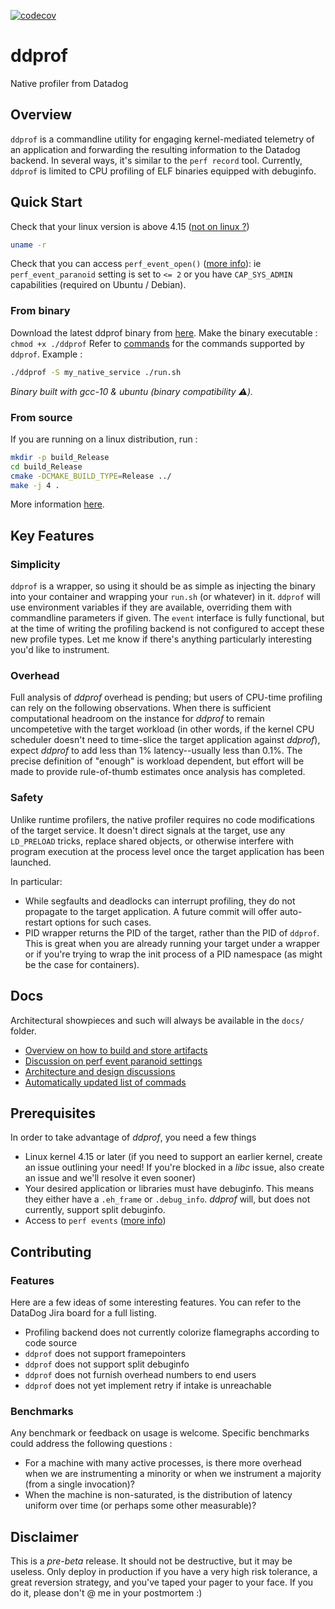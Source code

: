 [![codecov](https://codecov.io/gh/DataDog/ddprof/branch/main/graph/badge.svg?token=K8N03GBATD)](https://codecov.io/gh/DataDog/ddprof)

# ddprof

Native profiler from Datadog

## Overview

`ddprof` is a commandline utility for engaging kernel-mediated telemetry of an application and forwarding the resulting information to the Datadog backend.  In several ways, it's similar to the `perf record` tool.  Currently, `ddprof` is limited to CPU profiling of ELF binaries equipped with debuginfo.

## Quick Start

Check that your linux version is above 4.15 ([not on linux ?](#prerequisites))

```bash
uname -r
```

Check that you can access `perf_event_open()` ([more info](./docs/PerfEventParanoid.md)):
ie `perf_event_paranoid` setting is set to `<= 2` or you have `CAP_SYS_ADMIN` capabilities (required on Ubuntu / Debian).

### From binary

Download the latest ddprof binary from [here](http://binaries.ddbuild.io/ddprof/release/ddprof).  Make the binary executable : `chmod +x ./ddprof`
Refer to [commands](docs/Commands.md) for the commands supported by `ddprof`. Example :

```bash
./ddprof -S my_native_service ./run.sh
```

*Binary built with gcc-10 & ubuntu (binary compatibility :warning:).*

### From source

If you are running on a linux distribution, run :

```bash
mkdir -p build_Release
cd build_Release
cmake -DCMAKE_BUILD_TYPE=Release ../
make -j 4 .
```

More information [here](./docs/Build.md).

## Key Features

### Simplicity

`ddprof` is a wrapper, so using it should be as simple as injecting the binary into your container and wrapping your `run.sh` (or whatever) in it.  `ddprof` will use environment variables if they are available, overriding them with commandline parameters if given.  The `event` interface is fully functional, but at the time of writing the profiling backend is not configured to accept these new profile types.  Let me know if there's anything particularly interesting you'd like to instrument.

### Overhead

Full analysis of *ddprof* overhead is pending; but users of CPU-time profiling can rely on the following observations.  When there is sufficient computational headroom on the instance for *ddprof* to remain uncompetetive with the target workload (in other words, if the kernel CPU scheduler doesn't need to time-slice the target application against *ddprof*), expect *ddprof* to add less than 1% latency--usually less than 0.1%.  The precise definition of "enough" is workload dependent, but effort will be made to provide rule-of-thumb estimates once analysis has completed.

### Safety

Unlike runtime profilers, the native profiler requires no code modifications of the target service.  It doesn't direct signals at the target, use any `LD_PRELOAD` tricks, replace shared objects, or otherwise interfere with program execution at the process level once the target application has been launched.

In particular:

- While segfaults and deadlocks can interrupt profiling, they do not propagate to the target application.  A future commit will offer auto-restart options for such cases.
- PID wrapper returns the PID of the target, rather than the PID of `ddprof`.  This is great when you are already running your target under a wrapper or if you're trying to wrap the init process of a PID namespace (as might be the case for containers).

## Docs

Architectural showpieces and such will always be available in the `docs/` folder.

- [Overview on how to build and store artifacts](./docs/Build.md)
- [Discussion on perf event paranoid settings](./docs/PerfEventParanoid.md)
- [Architecture and design discussions](./docs/Design.md)
- [Automatically updated list of commads](./docs/Commands.md)

## Prerequisites

In order to take advantage of *ddprof*, you need a few things

- Linux kernel 4.15 or later (if you need to support an earlier kernel, create an issue outlining your need!  If you're blocked in a *libc* issue, also create an issue and we'll resolve it even sooner)
- Your desired application or libraries must have debuginfo.  This means they either have a `.eh_frame` or `.debug_info`.  *ddprof* will, but does not currently, support split debuginfo.
- Access to `perf events` ([more info](./docs/PerfEventParanoid.md))

## Contributing

### Features

Here are a few ideas of some interesting features. You can refer to the DataDog Jira board for a full listing.

- Profiling backend does not currently colorize flamegraphs according to code source
- `ddprof` does not support framepointers
- `ddprof` does not support split debuginfo
- `ddprof` does not furnish overhead numbers to end users
- `ddprof` does not yet implement retry if intake is unreachable

### Benchmarks

Any benchmark or feedback on usage is welcome. Specific benchmarks could address the following questions :

- For a machine with many active processes, is there more overhead when we are instrumenting a minority or when we instrument a majority (from a single invocation)?
- When the machine is non-saturated, is the distribution of latency uniform over time (or perhaps some other measurable)?

## Disclaimer

This is a *pre-beta* release.  It should not be destructive, but it may be useless. Only deploy in production if you have a very high risk tolerance, a great reversion strategy, and you've taped your pager to your face.  If you do it, please don't @ me in your postmortem :)
